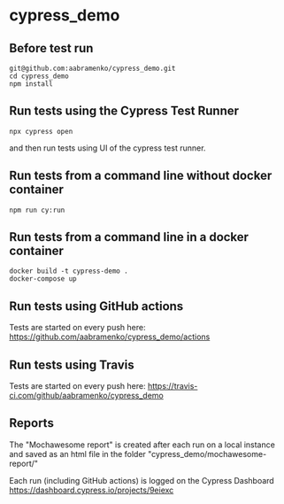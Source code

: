 # cypress_demo

## Before test run

```
git@github.com:aabramenko/cypress_demo.git
cd cypress_demo
npm install
```

## Run tests using the Cypress Test Runner

```
npx cypress open
```

and then run tests using UI of the cypress test runner.

## Run tests from a command line without docker container

```
npm run cy:run
```

## Run tests from a command line in a docker container

```
docker build -t cypress-demo .
docker-compose up
```

## Run tests using GitHub actions

Tests are started on every push here: https://github.com/aabramenko/cypress_demo/actions


## Run tests using Travis

Tests are started on every push here: https://travis-ci.com/github/aabramenko/cypress_demo


## Reports

The "Mochawesome report" is created after each run on a local instance and saved as an html file in the folder "cypress_demo/mochawesome-report/"

Each run (including GitHub actions) is logged on the Cypress Dashboard https://dashboard.cypress.io/projects/9eiexc